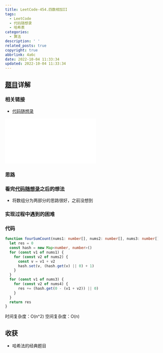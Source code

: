 ```yaml
---
title: LeetCode-454.四数相加II
tags:
  - LeetCode
  - 代码随想录
  - 哈希表
categories:
  - 算法
description: ' '
related_posts: true
copyright: true
abbrlink: 4a6c
date: 2022-10-04 11:33:34
updated: 2022-10-04 11:33:34
---
```


## [题目](https://leetcode.cn/problems/4sum-ii/)详解

### 相关链接

- [代码随想录](https://programmercarl.com/0454.四数相加II.html)

<iframe class="iframe_video" src="//player.bilibili.com/player.html?aid=386006485&bvid=BV1Md4y1Q7Yh&cid=778751921&page=1" scrolling="no" border="0" frameborder="no" framespacing="0" allowfullscreen="true"> </iframe>

### 思路

### 看完[代码随想录](https://programmercarl.com/0454.四数相加II.html)之后的想法

- 将数组分为两部分的思路很好，之前没想到

### 实现过程中遇到的困难

### 代码

```ts TypeScript
function fourSumCount(nums1: number[], nums2: number[], nums3: number[], nums4: number[]): number {
  let res = 0
  const hash = new Map<number, number>()
  for (const v1 of nums1) {
    for (const v2 of nums2) {
      const v = v1 + v2
      hash.set(v, (hash.get(v) || 0) + 1)
    }
  }
  for (const v1 of nums3) {
    for (const v2 of nums4) {
      res += (hash.get(0 - (v1 + v2)) || 0)
    }
  }
  return res
}
```

时间复杂度：O(n^2)
空间复杂度：O(n)

## 收获

- 哈希法的经典题目
